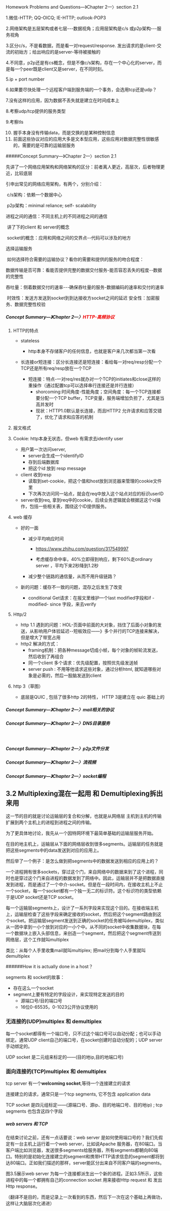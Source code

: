 Homework Problems and Questions—》Chapter 2—〉section 2.1

1.微信-HTTP; QQ-OICQ; IE-HTTP; outlook-POP3

2.网络架构是五层架构或者七层---数据视角；应用层架构是c/s 或p2p架构---服务视角

3.区分c/s，不是看数据，而是看一对request/response. 发出请求的是client-交流的初始方；给出响应的是server-等待被接触的

4.不同意，p2p还是有cs概念，但是不像c/s架构，存在一个中心化的server，而是每一个peer既是client又是server，在不同时刻。

5.ip + port number

6.如果要尽快处理一个远程客户端到服务端的一个事务，会选用tcp还是udp？

7.没有这样的应用，因为数据不丢失就是建立在时间成本上

8.考察udp/tcp提供的服务类型

9.考察tls

10. 握手本身没有传输data，而是交换的是某种控制信息
11. 前面这些协议对应的应用大多是文本型应用，这些应用对数据完整性很敏感的，需要的是可靠的运输层服务

#####Concept Summary—》Chapter 2—〉section 2.1

先讲了一个网络应用架构和网络架构的区分：前者离人更近，高层次，后者物理更近，比较底层

引申出常见的网络应用架构，有两个，分别介绍：

​		c/s架构：依赖一个数据中心

​		p2p架构：minimal reliance; self- scalability

进程之间的通信：不同主机上的不同进程之间的通信

​		讲了下的client 和 server的概念

​		socket的概念：应用和网络之间的交界点--代码可以涉及的地方

选择运输服务

​		如何选择符合需要的运输协议？看你的需要和提供的服务的吻合程度：

​				  数据传输是否可靠：看能否提供完整的数据交付服务-能否容忍丢失的程度--数据的完整性

​				  吞吐量：侧着数据交付的速率---确保吞吐量的服务-数据编码的速率和交付的速率

​				  时效性：发送方发送到socket到到达接收方socket之间的延迟
​				  安全性：加密服务、数据完整性校验



##### Concept Summary—》Chapter 2—〉<font color = #F000000>HTTP-高频协议</font>

1. HTTP的特点

   * stateless
     * http本身不存储客户的任何信息，也就是客户来几次都当第一次看

   * 长连接or短连接：区分长连接还是短连接：看给每一对req/resp分配一个TCP还是所有req/resp放在一个TCP
     * 短连接：特点-一对req/res就办对一个TCP的initiates和close这样的重操作（通过配置tcp可以选择串行连接还是并行连接）
       * shorcoming:时间角度-性能角度；空间角度：每一个TCP连接都要分配一个TCP buffer，TCP变量，服务端增加负担了，尤其是当高并发时
       * 现状：HTTP1.0默认是长连接，而且HTTP2 允许请求和应答交错了，优化了请求和应答的机制

2. 报文格式

3. Cookie: http本身无状态，但web 有需求去identify user

   * 用户第一次访问server, 
     * server会生成一个identifyID
     *  存到后端数据库
     * 把这个id 放到 resp message
   * client 收到resp
     * 读取到set-cookie，把这个值和host放到浏览器来管理的cookie文件里
     * 下次再次访问同一站点，就会在req中放入这个站点对应的标识userID
   * server收到req, 拿到req中的cookie，后续业务逻辑就会根据这这个id操作，包括一些相关表，围绕这个ID提供服务。

4. web 缓存

   * 好的一面

     * 减少平均响应时间

       * https://www.zhihu.com/question/317549997

       * 考虑缓存命中率，40%立即得到响应，剩下60%走ordinary server ，平均下来2秒降到1.2秒

     * 减少整个链路的通信量，从而不用升级链路？

   * 新的问题：缓存不一致的问题，混存之后发生了改变

     * conditional Get请求：在报文里维护一个last modified字段和if - modified- since 字段，来去verify                                                                                                                                                                             

5. Http/2

   * http 1.1 遇到的问题：HOL-页面中前面的大对象，挡住了后面小对象的发送，从影响用户体验延迟--短板效应——》多个并行的TCP连接来解决，但是增大了带宽占用
   * http2 解决的方式：
     * framing机制：把各种message切成小帧，每个对象的帧轮流发送，然后收到了再组合
     * 同一个client 多个请求：优先级配置，按照优先级发送帧
     * server push : 不用等他请求这些对象，通过分析html, 就知道哪些对象是必需的，然后一股脑发送到client

6. http 3（草图）

   * 底层是QUIC , 包括了很多http 2的特性， HTTP 3是建立在 quic 基础上的

##### Concept Summary—》Chapter 2—〉mail相关的协议



##### Concept Summary—》Chapter 2—〉DNS目录服务

​					

##### Concept Summary—》Chapter 2—〉p2p文件分发



##### Concept Summary—》Chapter 2—〉流视频



##### Concept Summary—》Chapter 2—〉socket编程









## 3.2 Multiplexing混在一起用 和 Demultiplexing拆出来用

这一节的目的就是讨论运输层的复合和分解，也就是从网络层 主机到主机的传输扩展到两个主机上的进程到进程之间的传输。

为了更具体地讨论，我先从一个因特网环境下最简单基础的运输层服务开始。

在目的地主机上，运输层从下面的网络层收到很多segments。运输层的任务就是把这些segments中的data发送到对应的应用上。

然后举了一个例子：是怎么做到把segments中的数据发送到相应的应用上的？

一个进程拥有很多sockets，穿过这个门，来自网络中的数据来到了这个进程，同时也是穿过这个门来自进程的数据发到了网络中。因此，运输层并不是把数据直接发到进程，而是通过了一个中介-socket。但是在一段时间内，在接收主机上不止一个socket，每一个socket都有一个独一无二的标识符。这个标识符的类型依赖于是UDP socket还是TCP socket。

每一个运输层segments上，设计了一系列字段来实现这个目的。在接收端主机上，运输层检查了这些字段来确定接收的socket，然后把这个segment路由到这个socket。把运输层segment发送到正确的socket的任务被叫demultiplex，类似从一团中拿到一小个放到对应的一小个中。从不同的socket中收集数据块，在每一个数据块上嵌入头部信息，来创造一个segment，然后把这个segment传送到网络层，这个工作就叫multiplex

类比：从每个人手里收集mail就叫multiplex; 把mail分到每个人手里就叫demultiplex

######How it is actually done in a host？

segments 和 socket的故事：

* 存在这么一个socket
* segment上要有特定的字段设计，来实现特定发送的目的
  * 源端口号/目的端口号
  * 16位0-65535，0-1023公开协议使用的





### 无连接的(UDP)multiplex 和 demultiplex

每一个socket都得有一个端口号，只不过这个端口号可以自动分配；也可以手动绑定。通常UDP client自己的端口号，在socket创建时自动分配的；UDP server 手动绑定的。

UDP socket 是二元组来标定的——(目的地ip,目的地端口号)



### 面向连接的(TCP)multiplex 和 demultiplex

tcp server 有一个**welcoming socket**,等待一个连接建立的请求

连接建立的请求，通常只是一个tcp segments, 它不包含 application data

TCP socket 是四元组标定——(源端口号、源ip、目的地端口号、目的地ip) ; tcp segments 也包含这四个字段

##### web servers 和 TCP

在结束讨论之前，还有一点话要说：web server 是如何使用端口号的？我们先假定有一台主机上运行着一个web server，比如说Apache 服务器，在80端口。当客户端比如浏览器，发送很多segments给服务器，所有segments都朝向80端口。特别的是初始化连接建立的segment和携带HTTP请求信息的segment都将到达80端口。正如我们描述的那样，server能区分出来自不同客户端的segments。

图3.5展示web server 为每一个连接都派生出一个新的进程。正如3.5所示，这些进程中的每一个都拥有自己的connection socket 用来接收Http request 和 发出Http response。

（翻译不是目的，而是记录上一次看到的东西，然后下一次在这个基础上再做功，这样让大脑层次化递进）



​				  